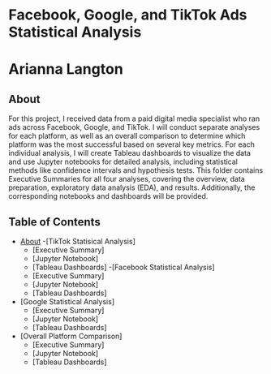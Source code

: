 # Facebook, Google, and TikTok Ads Statistical Analysis
# Arianna Langton
##  About

For this project, I received data from a paid digital media specialist who ran ads across Facebook, Google, and TikTok. I will conduct separate analyses for each platform, as well as an overall comparison to determine which platform was the most successful based on several key metrics. For each individual analysis, I will create Tableau dashboards to visualize the data and use Jupyter notebooks for detailed analysis, including statistical methods like confidence intervals and hypothesis tests. This folder contains Executive Summaries for all four analyses, covering the overview, data preparation, exploratory data analysis (EDA), and results. Additionally, the corresponding notebooks and dashboards will be provided.

## Table of Contents
- [About](https://github.com/ariannalangton/Portfolio/blob/main/ad_campaign_comparison/README.md#About)
-[TikTok Statisical Analysis]
  - [Executive Summary]
  - [Jupyter Notebook]
  - [Tableau Dashboards]
-[Facebook Statistical Analysis]
  - [Executive Summary]
  - [Jupyter Notebook]
  - [Tableau Dashboards]
- [Google Statistical Analysis]
  - [Executive Summary]
  - [Jupyter Notebook]
  - [Tableau Dashboards]
- [Overall Platform Comparison]
  - [Executive Summary]
  - [Jupyter Notebook]
  - [Tableau Dashboards]

